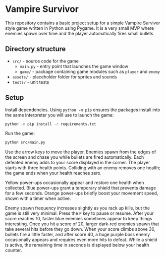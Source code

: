 # Vampire Survivor

This repository contains a basic project setup for a simple Vampire Survivor style game written in Python using Pygame.  It is a very small MVP where enemies spawn over time and the player automatically fires small bullets.

## Directory structure

- `src/` - source code for the game
  - `main.py` - entry point that launches the game window
  - `game/` - package containing game modules such as `player` and `enemy`
- `assets/` - placeholder folder for sprites and sounds
- `tests/` - unit tests

## Setup

Install dependencies. Using `python -m pip` ensures the packages install into the
same interpreter you will use to launch the game:

```bash
python -m pip install -r requirements.txt
```

Run the game:

```bash
python src/main.py
```

Use the arrow keys to move the player.  Enemies spawn from the edges of the
screen and chase you while bullets are fired automatically.  Each defeated enemy
adds to your score displayed in the corner.  The player starts with three health
points. Colliding with an enemy removes one health; the game ends when your
health reaches zero.

Yellow power-ups occasionally appear and restore one health when collected.
Blue power-ups grant a temporary shield that prevents damage for a few seconds.
Orange power-ups briefly boost your movement speed, shown with a timer when active.

Enemy spawn frequency increases slightly as you rack up kills, but the game is
still very minimal.
Press the `P` key to pause or resume. After your score reaches 10, faster blue
enemies sometimes appear to keep things interesting. Once you hit a score of 20,
larger dark-red enemies spawn that take several hits before they go down. When
your score climbs above 30, bullets fire a little faster, and after score 40,
a huge purple boss enemy occasionally appears and requires even more hits to
defeat.
While a shield is active, the remaining time in seconds is displayed below your
health counter.
